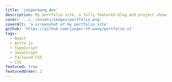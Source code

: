 ```yaml
---
title: 'jasperwang.dev'
description: My portfolio site, a fully featured blog and project showcase website. Besides the Static Site Generator itself, all features, components and the theme itself are made by me.
cover: '../../assets/images/portfolio.png'
coverAlt: 'a screenshot of my portfolio site'
github: 'https://github.com/jasper-th-wang/portfolio_v1'
tags:
  - React
  - Astro.js
  - TypeScript
  - JavaScript
  - Tailwind CSS
  - CSS
featured: true
featuredOrder: 2
---
```

